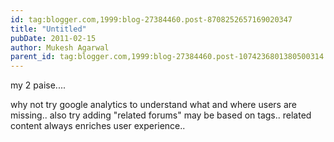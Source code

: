 ```yaml
---
id: tag:blogger.com,1999:blog-27384460.post-8708252657169020347
title: "Untitled"
pubDate: 2011-02-15
author: Mukesh Agarwal
parent_id: tag:blogger.com,1999:blog-27384460.post-1074236801380500314
---
```


my 2 paise....

why not try google analytics to understand what and where users are missing.. also try adding "related forums" may be based on tags.. related content always enriches user experience..